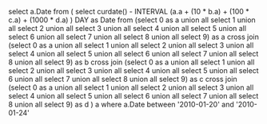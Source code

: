 select a.Date 
from (
    select curdate() - INTERVAL (a.a + (10 * b.a) + (100 * c.a) + (1000 * d.a) ) DAY as Date
    from (select 0 as a union all select 1 union all select 2 union all select 3 union all select 4 union all select 5 union all select 6 union all select 7 union all select 8 union all select 9) as a
    cross join (select 0 as a union all select 1 union all select 2 union all select 3 union all select 4 union all select 5 union all select 6 union all select 7 union all select 8 union all select 9) as b
    cross join (select 0 as a union all select 1 union all select 2 union all select 3 union all select 4 union all select 5 union all select 6 union all select 7 union all select 8 union all select 9) as c
    cross join (select 0 as a union all select 1 union all select 2 union all select 3 union all select 4 union all select 5 union all select 6 union all select 7 union all select 8 union all select 9) as d
) a
where a.Date between '2010-01-20' and '2010-01-24' 
